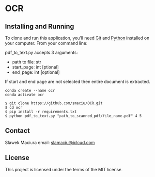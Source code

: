 # OCR

## Installing and Running

To clone and run this application, you'll need [Git](https://git-scm.com) and [Python](https://www.python.org/downloads/) installed on your computer. From your command line:

pdf_to_text.py accepts 3 arguments: 
- path to file: str
- start_page: int [ptional]
- end_page: int [optional]

If start and end page are not selected then entire document is extracted.

```
conda create --name ocr
conda activate ocr

$ git clone https://github.com/smaciu/OCR.git
$ cd ocr
$ pip install -r requirements.txt
$ python pdf_to_text.py "path_to_scanned_pdf/file_name.pdf" 4 5

```

## Contact

Slawek Maciura 
email: slamaciu@icloud.com

## License

This project is licensed under the terms of the MIT license.
